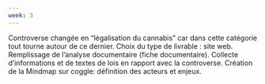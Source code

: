 ```yaml
---
week: 3
---
```

Controverse changée en “légalisation du cannabis” car dans cette catégorie tout tourne autour de ce dernier. Choix du type de livrable : site web. Remplissage de l’analyse documentaire (fiche documentaire). Collecte d’informations et de textes de lois en rapport avec la controverse. Création de la Mindmap sur coggle: définition des acteurs et enjeux.